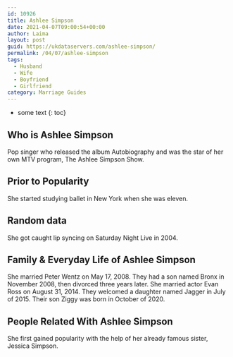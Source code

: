 ```yaml
---
id: 10926
title: Ashlee Simpson
date: 2021-04-07T09:00:54+00:00
author: Laima
layout: post
guid: https://ukdataservers.com/ashlee-simpson/
permalink: /04/07/ashlee-simpson
tags:
  - Husband
  - Wife
  - Boyfriend
  - Girlfriend
category: Marriage Guides
---
```


* some text
{: toc}


## Who is Ashlee Simpson
                  
                  
                  
Pop singer who released the album Autobiography and was the star of her own MTV program, The Ashlee Simpson Show.
                  
              
            
              
            
                
                
                
## Prior to Popularity
                  
                  
                  
She started studying ballet in New York when she was eleven.
                  
              
            
              
            
                
                
                
## Random data
                  
                  
                  
She got caught lip syncing on Saturday Night Live in 2004.
                  
              
            
              
            
                
                
                
## Family & Everyday Life of Ashlee Simpson
                  
                  
                  
She married Peter Wentz on May 17, 2008. They had a son named Bronx in November 2008, then divorced three years later. She married actor Evan Ross on August 31, 2014. They welcomed a daughter named Jagger in July of 2015. Their son Ziggy was born in October of 2020.
                  
              
            
              
            
                
                
                
## People Related With Ashlee Simpson
                  
                  
                  
She first gained popularity with the help of her already famous sister, Jessica Simpson.
                  
              
            
              
            
                
              
            
              
              
            
            
              
            
          
          
          